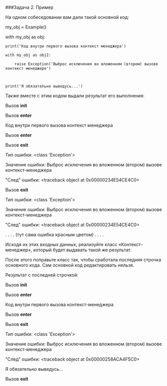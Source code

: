 ###Задача 2. Пример

На одном собеседовании вам дали такой основной код:



my_obj = Example()

with my_obj as obj:

    print('Код внутри первого вызова контекст менеджера')

    with my_obj as obj2:

        raise Exception('Выброс исключения во вложенном (втором) вызове контекст менеджере')



    print('Я обязательно выведусь...')



Также вместе с этим кодом выдали результат его выполнения:



Вызов __init__

Вызов __enter__

Код внутри первого вызова контекст менеджера

Вызов __enter__

Вызов __exit__

Тип ошибки: <class 'Exception'>

Значение ошибки: Выброс исключения во вложенном (втором) вызове контекст-менеджера

"След" ошибки: <traceback object at 0x00000234E54CE4C0>

Вызов __exit__

Тип ошибки: <class 'Exception'>

Значение ошибки: Выброс исключения во вложенном (втором) вызове контекст-менеджера

"След" ошибки: <traceback object at 0x00000234E54CE4C0>

. . . . (тут сама ошибка красным цветом) . . . .



Исходя их этих входных данных, реализуйте класс «Контекст-менеджер», который будет выдавать такой же результат. 

После этого поправьте класс так, чтобы сработала последняя строчка основного кода. Сам основной код редактировать нельзя.



Результат с последней строчкой:

Вызов __init__

Вызов __enter__

Код внутри первого вызова контекст-менеджера

Вызов __enter__

Вызов __exit__

Тип ошибки: <class 'Exception'>

Значение ошибки: Выброс исключения во вложенном (втором) вызове контекст-менеджера

"След" ошибки: <traceback object at 0x00000258ACA4F5C0>

Я обязательно выведусь...

Вызов __exit__